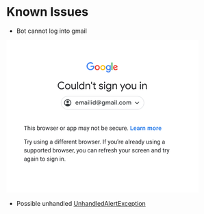 # Known Issues
* Bot cannot log into gmail

![Gmail failed login](resources/img/gmail_failed_login.png)

* Possible unhandled [UnhandledAlertException](https://selenium.dev/selenium/docs/api/java/org/openqa/selenium/UnhandledAlertException.html)